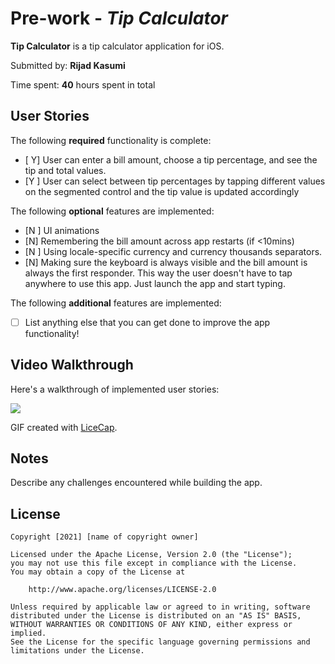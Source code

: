# Pre-work - *Tip Calculator*

**Tip Calculator** is a tip calculator application for iOS.

Submitted by: **Rijad Kasumi**

Time spent: **40** hours spent in total

## User Stories

The following **required** functionality is complete:

* [ Y] User can enter a bill amount, choose a tip percentage, and see the tip and total values.
* [Y ] User can select between tip percentages by tapping different values on the segmented control and the tip value is updated accordingly

The following **optional** features are implemented:

* [N ] UI animations
* [N] Remembering the bill amount across app restarts (if <10mins)
* [N ] Using locale-specific currency and currency thousands separators.
* [N] Making sure the keyboard is always visible and the bill amount is always the first responder. This way the user doesn't have to tap anywhere to use this app. Just launch the app and start typing.

The following **additional** features are implemented:

- [ ] List anything else that you can get done to improve the app functionality!

## Video Walkthrough

Here's a walkthrough of implemented user stories:

![](https://i.imgur.com/OQVac1K.gif)

GIF created with [LiceCap](http://www.cockos.com/licecap/).

## Notes

Describe any challenges encountered while building the app.

## License

    Copyright [2021] [name of copyright owner]

    Licensed under the Apache License, Version 2.0 (the "License");
    you may not use this file except in compliance with the License.
    You may obtain a copy of the License at

        http://www.apache.org/licenses/LICENSE-2.0

    Unless required by applicable law or agreed to in writing, software
    distributed under the License is distributed on an "AS IS" BASIS,
    WITHOUT WARRANTIES OR CONDITIONS OF ANY KIND, either express or implied.
    See the License for the specific language governing permissions and
    limitations under the License.

